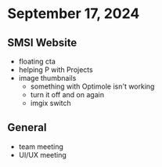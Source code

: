 # September 17, 2024

## SMSI Website
- floating cta
- helping P with Projects
- image thumbnails
	- something with Optimole isn't working
	- turn it off and on again
	- imgix switch

## General
- team meeting
- UI/UX meeting

